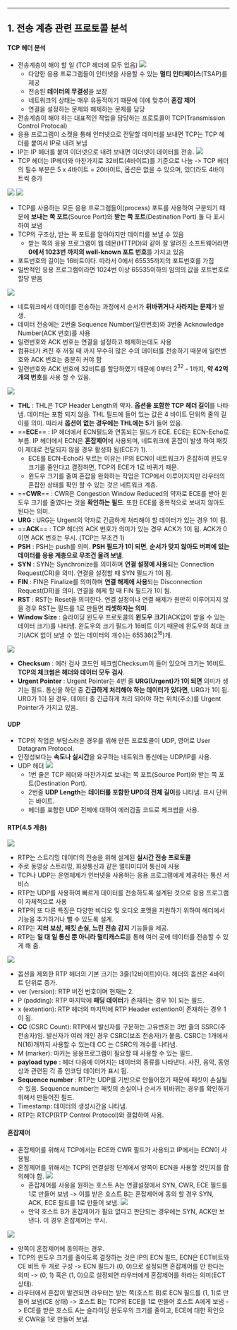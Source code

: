
---
## 1. 전송 계층 관련 프로토콜 분석
#### TCP 헤더 분석
- 전송계층이 해야 할 일 (TCP 헤더에 모두 있음)
	![](../../../../image/Pasted%20image%2020241202153250.png)
	- 다양한 응용 프로그램들이 인터넷을 사용할 수 있는 **멀티 인터페이스**(TSAP)를 제공
	- 전송된 **데이터의 무결성**을 보장
	- 네트워크의 상태는 매우 유동적이기 때문에 이에 맞추어 **혼잡 제어**
	- 연결을 설정하는 문제와 해제하는 문제를 담당
- 전송계층이 해야 하는 대표적인 작업을 담당하는 프로토콜이 TCP(Transmission Control Protocal)
- 응용 프로그램이 소켓을 통해 인터넷으로 전달할 데이터를 보내면 TCP는 TCP 헤더를 붙여서 IP로 내려 보냄
- IP는 IP 헤더를 붙여 이더넷으로 내려 보내면 이더넷이 데이터를 전송.
	![](../../../../image/Pasted%20image%2020241202153825.png)
- TCP 헤더는 IP헤더와 마찬가지로 32비트(4바이트)를 기준으로 나눔 -> TCP 헤더의 필수 부분은 5 x 4바이트 = 20바이트, 옵션은 없을 수 있으며, 있더라도 4바이트씩 증가

![](../../../../image/Pasted%20image%2020241202154344.png)
![](../../../../image/Pasted%20image%2020241202154818.png)
- TCP를 사용하는 모든 응용 프로그램들이(process) 포트를 사용하여 구분되기 때문에 **보내는 쪽 포트**(Source Port)와 **받는 쪽 포트**(Destination Port) 둘 다 표시하여 보냄
- TCP의 구조상, 받는 쪽 포트를 알아야지만 데이터를 보낼 수 있음
	- 받는 쪽의 응용 프로그램이 웹 데몬(HTTPD)와 같이 잘 알려진 소프트웨어라면 **0에서 1023번 까지의 well-known 포트 번호**를 가지고 있음
- 포트번호의 길이는 16비트이다. 따라서 0에서 65535까지의 포트번호를 가짐
- 일반적인 응용 프로그램이라면 1024번 이상 65535이하의 임의의 값을 포트번호로 할당 받음

![](../../../../image/Pasted%20image%2020241202154835.png)
- 네트워크에서 데이터를 전송하는 과정에서 순서가 **뒤바뀌거나 사라지는 문제**가 발생.
- 데이터 전송에는 2번줄 Sequence Number(일련번호)와 3번줄 Acknowledge Number(ACK 번호)를 사용
- 일련번호와 ACK 번호는 연결을 설정하고 해제하는데도 사용
- 컴퓨터가 켜진 후 꺼질 때 까지 무수히 많은 수의 데이터를 전송하기 때문에 일련번호와 ACK 번호는 충분히 커야 함
- 일련번호와 ACK 번호에 32비트를 할당하였기 때문에 0부터 $2^{32}$ - 1까지, **약 42억개의 번호**를 사용 할 수 있음.

![](../../../../image/Pasted%20image%2020241202154855.png)
- **THL** : THL은 TCP Header Length의 약자. **옵션을 포함한 TCP 헤더 길이**를 나타냄. 데이터는 포함 되지 않음. THL 필드에 들어 있는 값은 4 바이트 단위의 줄의 길이를 의미. 따라서 **옵션이 없는 경우에는 THL에는 5**가 들어 있음.
- ==**ECE**== : IP 헤더에서 ECN필드와 연동되는 필드가 ECE. ECE는 ECN-Echo로 부름. IP 헤더에서 ECN은 **혼잡제어**에 사용되며, 네트워크에 혼잡이 발생 하여 패킷이 제대로 전달되지 않을 경우 활성화 됨(ECE가 1). 
	- ECE를 ECN-Echo라 부르는 이유는 IP의 ECN이 네트워크가 혼잡하여 윈도우 크기를 줄인다고 결정하면, TCP의 ECE가 1로 바뀌기 때문.
	- 윈도우 크기를 줄여 혼잡을 완화하는 작업은 TCP에서 이루어지지만 라우터의 혼잡한 상태를 확인 할 수 있는 것은 네트워크 계층.
- ==**CWR**== : CWR은 Congestion Window Reduced의 약자로 ECE를 받아 윈도우 크기를 줄였다는 것을 **확인하는 필드**. 또한 ECE를 중복적으로 보내지 않아도 된다는 의미.
- **URG** : URG는 Urgent의 약자로 긴급하게 처리해야 할 데이터가 있는 경우 1이 됨.
- ==**ACK**== : TCP 헤더의 ACK 번호가 의미가 있는 경우 ACK가 1이 됨. ACK가 0이면 ACK 번호는 무시. (TCP는 무조건 1)
- **PSH** : PSH는 push를 의미. **PSH 필드가 1이 되면**, **순서가 맞지 않아도 버퍼에 있는 데이터를 응용 계층으로 무조건 올려 보냄**.
- **SYN** : SYN는 Synchronize를 의미하며 **연결 설정에 사용**되는 Connection Request(CR)을 의미. 연결을 설정할 때 SYN 필드가 1이 됨.
- **FIN** : FIN은 Finalize를 의미하며 **연결 해제에 사용**되는 Disconnection Request(DR)을 의미. 연결을 해제 할 때 FIN 필드가 1이 됨.
- **RST** : RST는 Reset을 의미한다. 연결 설정이나 연결 해제가 원만히 이루어지지 않을 경우 RST는 필드를 1로 만들면 **리셋하자는 의미**.
- **Window Size** : 슬라이딩 윈도우 프로토콜의 **윈도우 크기**(ACK없이 받을 수 있는 데이터 크기)를 나타냄. 윈도우의 크기 필드가 16비트 이기 때문에 윈도우의 최대 크기(ACK 없이 보낼 수 있는 데이터의 개수)는 65536($2^{16}$)개. 

![](../../../../image/Pasted%20image%2020241202154911.png)
- **Checksum** : 에러 검사 코드인 체크썸Checksum이 들어 있으며 크기는 16비트. **TCP의 체크썸은 헤더와 데이터 모두 검사**.
- **Urgent Pointer** : Urgent Pointer는 4번 줄 **URG(Urgent)가 1이 되면** 의미가 생기는 필드. 통신을 하던 중 **긴급하게 처리해야 하는 데이터가 있다면**, URG가 1이 됨. URG가 1이 된 경우, 데이터 중 긴급하게 처리 되어야 하는 위치(주소)를 Urgent Pointer가 가지고 있음.
#### UDP
- TCP의 작업은 부담스러운 경우를 위해 만든 프로토콜이 UDP, 영어로 User Datagram Protocol.
- 안정성보다는 **속도나 실시간**을 요구하는 네트워크 통신에는 UDP/IP를 사용.
- UDP 헤더
	![](../../../../image/Pasted%20image%2020241204170450.png)
	- 1번 줄은 TCP 헤더와 마찬가지로 보내는 쪽 포트(Source Port)와 받는 쪽 포트(Destination Port).
	- 2번줄 **UDP Length**는 **데이터를 포함한 UPD의 전체 길이**를 나타냄. 표시 단위는 바이트. 
	- 헤더를 포함한 UDP 전체에 대하여 에러검출 코드로 체크썸을 사용.
#### RTP(4.5 계층)
![](../../../../image/Pasted%20image%2020241204171107.png)
- RTP는 스트리밍 데이터의 전송을 위해 설계된 **실시간 전송 프로토콜**
- 주로 동영상 스트리밍, 화상통신과 같은 멀티미디어 통신에 사용
- TCP나 UDP는 운영체제가 인터넷을 사용하는 응용 프로그램에게 제공하는 통신 서비스
- RTP는 UDP를 사용하여 빠르게 데이터를 전송하도록 설계된 것으로 응용 프로그램이 자체적으로 사용
- RTP의 또 다른 특징은 다양한 비디오 및 오디오 포맷을 지원하기 위하여 헤더에서 기능을 추가하거나 뺄 수 있도록 설계.
- RTP는 **지터 보상, 패킷 손실, 느린 전송 감지** 기능들을 제공.
- RTP는 **일 대 일 통신 뿐 아니라 멀티캐스트**를 통해 여러 곳에 데이터를 전송할 수 있게 해 줌.

![](../../../../image/Pasted%20image%2020241204172056.png)
- 옵션을 제외한 RTP 헤더의 기본 크기는 3줄(12바이트)이다. 헤더의 옵션은 4바이트 단위로 증가. 
- ver (version): RTP 버전 번호이며 현재는 2. 
- P (padding): RTP 마지막에 **패딩 데이터**가 존재하는 경우 1이 되는 필드. 
- x (extention): RTP 헤더의 마지막에 RTP Header extention이 존재하는 경우 1이 됨.
- **CC** (CSRC Count): RTP에서 발신자를 구분하는 고유번호는 3번 줄의 SSRC(주전송자)임. 발신자가 여러 개인 경우 CSRC(보조 전송자)가 붙음. CSRC는 1개에서 N(16)개까지 사용할 수 있는데 CC 는 CSRC의 개수를 나타냄.
- M (marker): 마커는 응용프로그램이 필요할 때 사용할 수 있는 필드.
- **payload type** : 헤더 다음에 이어지는 데이터의 종류를 나타낸다. 사진, 음악, 동영상과 관련된 각 종 인코딩 데이터가 표시 됨.
- **Sequence number** : RTP는 UDP를 기반으로 만들어졌기 때문에 패킷이 손실될 수 있음. Sequence number는 패킷의 손실이나 순서가 뒤바뀌는 경우를 확인하기 위해서 만들어진 필드.
- Timestamp: 데이터의 생성시간을 나타냄.
- RTP는 RTCP(RTP Control Protocol)와 결합하여 사용.
#### 혼잡제어
- 혼잡제어를 위해서 TCP에서는 ECE와 CWR 필드가 사용되고 IP에서는 ECN이 사용됨.
- 혼잡제어를 위해서는 TCP의 연결설정 단계에서 양쪽이 ECN을 사용할 것인지를 합의해야 함.
	![](../../../../image/Pasted%20image%2020241204172926.png)
	- 혼잡제어를 사용을 원하는 호스트 A는 연결설정에서 SYN, CWR, ECE 필드를 1로 만들어 보냄 -> 이를 받은 호스트 B는 혼잡제어에 동의 할 경우 SYN, ACK, ECE 필드를 1로 만들어 보냄.
	![](../../../../image/Pasted%20image%2020241204173050.png)
	- 만약 호스트 B가 혼잡제어가 필요 없다고 판단되는 경우에는 SYN, ACK만 보낸다. 이 경우 혼잡제어는 무시.

![](../../../../image/Pasted%20image%2020241204173203.png)
- 양쪽이 혼잡제어에 동의하는 경우. 
- TCP의 윈도우 크기를 줄이도록 결정하는 것은 IP의 ECN 필드, ECN은 ECT비트와 CE 비트 두 개로 구성 -> ECN 필드가 (0, 0)으로 설정되면 혼잡제어를 안 한다는 의미 -> (0, 1) 혹은 (1, 0)으로 설정되면 라우터에게 혼잡제어를 하라는 의미(ECT 상태). 
- 라우터에서 혼잡이 발견되면 라우터는 받는 쪽(호스트 B)로 ECN 필드를 (1, 1)로 만들어 보냄(CE 상태) -> 호스트 B는 TCP의 ECE를 1로 만들어 호스트 A에게 보냄 -> ECE를 받은 호스트 A는 슬라이딩 윈도우의 크기를 줄이고, ECE에 대한 확인으로 CWR을 1로 만들어 보냄.

